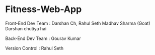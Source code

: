# Fitness-Web-App
Front-End Dev Team :
  Darshan Ch,
  Rahul Seth
  Madhav Sharma (Goat)
  Darshan chutiya hai
  
  
  

Back-End Dev Team :
  Gourav Kumar

Version Control :
  Rahul Seth
